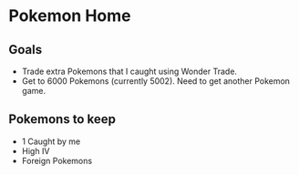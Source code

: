 # Pokemon Home

## Goals

- Trade extra Pokemons that I caught using Wonder Trade.
- Get to 6000 Pokemons (currently 5002). Need to get another Pokemon game.

## Pokemons to keep

- 1 Caught by me
- High IV
- Foreign Pokemons
